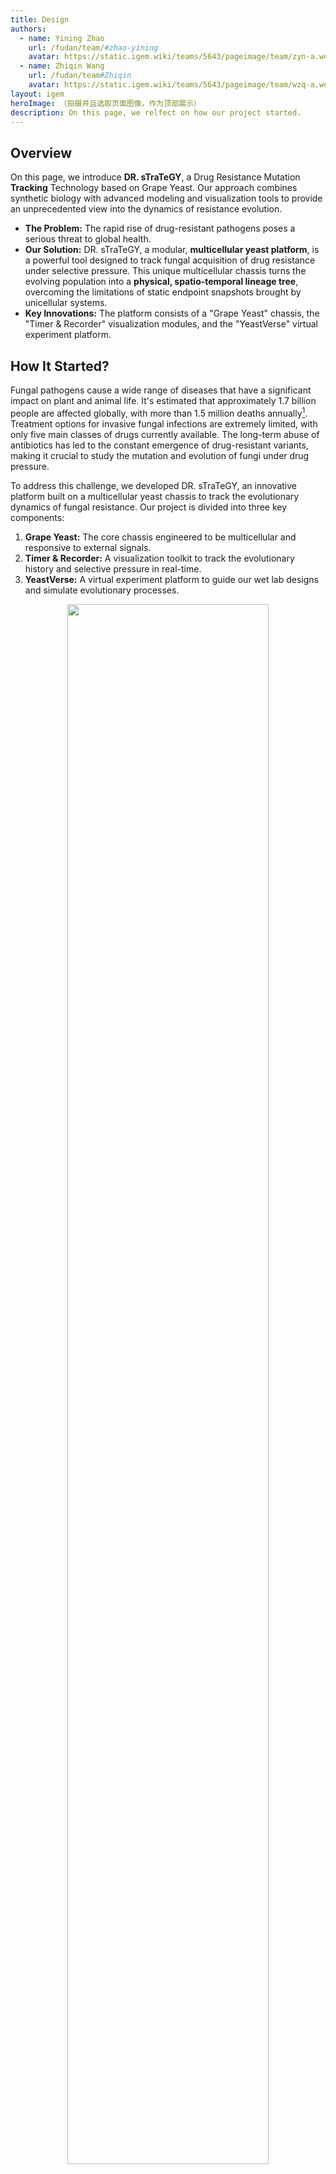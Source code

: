 ```yaml
---
title: Design
authors:
  - name: Yining Zhao
    url: /fudan/team/#zhao-yining
    avatar: https://static.igem.wiki/teams/5643/pageimage/team/zyn-a.webp
  - name: Zhiqin Wang
    url: /fudan/team#Zhiqin
    avatar: https://static.igem.wiki/teams/5643/pageimage/team/wzq-a.webp
layout: igem
heroImage: （拍摄并且选取页面图像，作为顶部展示）
description: On this page, we relfect on how our project started.
---
```


## Overview

On this page, we introduce **DR. sTraTeGY**, a Drug Resistance Mutation **Tracking** Technology based on Grape Yeast. Our approach combines synthetic biology with advanced modeling and visualization tools to provide an unprecedented view into the dynamics of resistance evolution.

- **The Problem:** The rapid rise of drug-resistant pathogens poses a serious threat to global health.
- **Our Solution:** DR. sTraTeGY, a modular, **multicellular yeast platform**, is a powerful tool designed to track fungal acquisition of drug resistance under selective pressure. This unique multicellular chassis turns the evolving population into a **physical, spatio-temporal lineage tree**, overcoming the limitations of static endpoint snapshots brought by unicellular systems.
- **Key Innovations:** The platform consists of a "Grape Yeast" chassis, the "Timer & Recorder" visualization modules, and the "YeastVerse" virtual experiment platform.

## How It Started?

Fungal pathogens cause a wide range of diseases that have a significant impact on plant and animal life. It's estimated that approximately 1.7 billion people are affected globally, with more than 1.5 million deaths annually[^1]. Treatment options for invasive fungal infections are extremely limited, with only five main classes of drugs currently available. The long-term abuse of antibiotics has led to the constant emergence of drug-resistant variants, making it crucial to study the mutation and evolution of fungi under drug pressure.

To address this challenge, we developed DR. sTraTeGY, an innovative platform built on a multicellular yeast chassis to track the evolutionary dynamics of fungal resistance. Our project is divided into three key components:

1. **Grape Yeast:** The core chassis engineered to be multicellular and responsive to external signals.
2. **Timer & Recorder:** A visualization toolkit to track the evolutionary history and selective pressure in real-time.
3. **YeastVerse:** A virtual experiment platform to guide our wet lab designs and simulate evolutionary processes.

<div style="text-align: center;" id="fig1">
    <img src="https://static.igem.wiki/teams/5643/pageimage/design/fig1-dr-strategy.webp" style="width:80%">
    <div>
        <span style="color:gray">Figure 1: DR. sTraTeGY overview</span>
        <br><br>
    </div>
</div>



## Constructing the Grape Yeast

### What is the Grape Yeast

To study fungal evolution, we focused on *Saccharomyces cerevisiae*, a classic model organism for eukaryotes and a widely used chassis in synthetic biology. It offers significant advantages, including a fully sequenced genome, mature genetic tools[^2], and a non-pathogenic nature with conserved resistance mechanisms[^3].  However, traditional methods that based on unicellular yeast like bulk sequencing provide only a static endpoint snapshot of evolving populations, making it challenging to capture low-frequency mutations or the real-time emergence of complex traits[^4].

To overcome this, we designed the **Grape Yeast**—a new modular chassis based on a multicellular yeast system[^5]. The multicellular structure of the Grape Yeast is what differentiates **DR. sTraTeGY** from traditional methods. While unicellular models provide only a static endpoint snapshot of evolving populations, the Grape Yeast cluster, when combined with our visualization modules, functions as a spatio-temporal lineage recorder. The physical linkage between mother and daughter cells allows us to observe a tree of resistance evolution in a single cluster, where the [Timer](#timer-tracking-cell-lineage) tracks cell lineage and the [Recorder](#recorder) logs selective pressure at different points in that lineage. This provides an unprecedented, real-time view into the dynamics of resistance evolution that low-frequency mutations or complex traits would mask in a conventional bulk culture.

We engineered this chassis through a simple four-module approach that allows us to achieve key functions: multicellularity development, external signal response, cluster size control, and individual diversity control.  In essence, these designs provide synthetic biology with a new chassis organism. Unlike conventional unicellular chassis that act mainly as simple cell factories, the multicellular Grape Yeast presents an efficient, controllable, and scalable engineered biological system. It functions more like an organized multicellular body—with spatial structure and division of labor among cells—similar to the natural paradigms of plants, animals, fungi, and algae. This highlights its potential not only as a production platform but also as a foundational model for exploring multicellular engineering.

<div style="text-align: center;" id="fig2">
    <img src="https://static.igem.wiki/teams/5643/pageimage/design/fig2-grapeyeast.webp" style="width:80%">
    <div>
        <span style="color:gray">Figure 2:  Constructing the Grape Yeast</span>
        <br><br>
    </div>
</div>




### *Module 1—Multicellularity Development*

To ensure the stability of the introduced genes in our chassis, we decided to integrate the modules into the genome. However, given the time constraints and the fact that *S. cerevisiae* naturally exhibits highly efficient homologous recombination, we chose to rely on this endogenous mechanism instead of introducing the additional CRISPR-Cas9 system(which might cause safety problems ) this year. This approach was adapted from the yeast modular DNA assembly methods described by Lee et al. [^6] and Shaw et al. [^7].

#### ***ACE2*** Deletion

To validate the feasibility of a multifunctional multicellular chassis, we first used homologous recombination to knock out the  *ACE2* gene in the Y55 strain (a unicellular yeast). *ACE2* encodes a transcription factor that, when disrupted, prevents mother-daughter cell separation after budding[^8], leading to the formation of a multicellular yeast system. We confirmed the successful knockout by observing the formation of multicellular clusters, clearly visualized through cell wall staining under a microscope.

It is indicated that during gravity-based selection, the Y55 (*ACE2*Δ) strain undergoes a ploidy shift from diploid (2x) to tetraploid (4x)[^9]. For a synthetic biology chassis like Grape Yeast to be reliable, it must maintain stable genetic properties and consistent protein expression. Building on these findings, we specifically investigated the ploidy stability of the tetraploid Y55 during gravity-based passaging under G418 selection pressure. Furthermore, to isolate the effect of the antibiotic, we included a comparative passage study under both selective (G418) and non-selective (G418-free) conditions.

### *Module2— External Signal Response*

Endogenous signaling pathway play central roles in regulating efflux pumps, cell wall remodeling, and stress responses, thereby shaping fungal drug resistance[^10]. This underscores the critical importance of external signal perception and membrane context in fungal biology. Building on this understanding, we introduced two key modifications into the Grape Yeast chassis: (1) the HsDOR-PRP signaling pathway, and (2) the substitution of ergosterol with cholesterol in the membrane. The first one endows the chassis with the ability to respond to external signals, while the second not only facilitates proper insertion and function of human GPCRs but also mimics drug-resistant fungal membrane changes and enhances its comparability with mammalian cells. In this way, Grape Yeast emerges as more than an engineered system for synthetic biology—it is also a novel multicellular chassis with value for drug resistance studies and cross-species translatability.

#### 1) Replace ***ACE2*** with HsDOR

Responding to external environmental signals is crucial for both fungal adaptation and synthetic control. Thus, in this module we expanded the signal transduction pathway, creating an interface that can be further utilized to respond to signals from other organisms or the environment by the community. GPCRs are among the most common drug targets in humans, highlighting their physiological relevance. We linked G-protein coupled receptors (GPCRs) to the yeast pheromone response pathway (PRP) which can activate a mitogen-activated protein kinase (MAPK) signaling cascade, leading to the upregulation of Ste12-regulated genes. 

While a complete modification of the GPCR system would require the knockout of a series of genes such as Ste2 to restrict native GPCR expression, due to the time constraints of the iGEM competition, we focused our efforts on modifying only the most critical genes.  We replaced ***ACE2*** with the human δ opioid receptor (*HsDOR*) (BBa_256S6J1M) and coupled it to the PRP via a Gpa1 chimera(BBa_254K9906) with five residues replaced by Giα3.We validated this pathway using the small molecule agonist SNC80 [^11].

<div style="text-align: center;" id="fig3">
    <img src="https://static.igem.wiki/teams/5643/pageimage/design/fig4-gpcr.webp" style="width:80%">
    <div>
        <span style="color:gray">Figure 3: Mechanism of external signal response.We rewired the yeast pheromone response pathway by replacing ACE2 with human δ opioid receptor (HsDOR) and coupling it via a Gpa1–Giα3 chimera, enabling MAPK activation and validated by the agonist SNC80</span>
        <br><br>
    </div>
</div>

We verified the successful insertion of the module by qPCR using the following primers:
| Gene/Reference Gene | Forward Primer (5’→3’)   | Reverse Primer (5’→3’)   |
| ------------------- | ------------------------ | ------------------------ |
| FUS3                | GAGCTAATGCAGACAGATTTA    | CACTTTCACTGCTCTCAAG      |
| STE2                | CCTTCTTGTGGCTTCTATTG     | CGTCAGCATCAAACCTATC      |
| 5S                  | GTTGCGGCCATATCTACCAGAAAG | CGTATGGTCACCCACTACACTACT |


#### 2)Yeast Membrane Engineering

The ergosterol biosynthesis pathway is crucial, with *ERG6* and *ERG5* defining membrane sterol composition and influencing the expression and functionality of heterologously expressed human GPCRs. High ergosterol levels impair the proper insertion and activity of GPCRs in the yeast membrane. Consequently, deleting *ERG5/6* and redirecting sterol flux toward cholesterol significantly enhances receptor efficiency[^11]. Furthermore, the resulting reduced ergosterol content mimics a phenotype associated with antifungal drug resistance[^12], offering a platform to investigate the impact of membrane composition on drug sensitivity and to identify non-ergosterol-related targets.

To leverage this for our application, we deleted *ERG5/6* and added TDH3p-driven zebrafish genes (*DHCR7/24*:BBa_25RCU5CB and BBa_25FOVO4C). This modification blocks ergosterol production and redirects zymosterol to cholesterol, which is necessary for the human receptor to function properly[^11]. We confirmed this modification using cholesterol staining.






### *Module 3—Controlling Cluster Size*

To enhance controllability and safety, we introduced *BAX*(BBa_K5441013), an apoptosis-inducing protein, under the control of a pTet2 promoter. Bax is a pro-apoptotic member of the Bcl-2 protein family. When expressed in *S. cerevisiae*, it induces cell apoptosis via a mitochondria-related pathway[^13]. This mechanism allows us to control the size of our clusters and, if necessary, induce the apoptosis of the entire system. We verified the module's effectiveness by observing and analyzing the cluster size under a confocal microscope .

<div style="text-align: center;" id="fig4">
    <img src="https://static.igem.wiki/teams/5643/pageimage/design/fig-bax-compressed.webp" style="width:80%">
    <div>
        <span style="color:gray">Figure 4: Use BAX to control the cluter size</span>
        <br><br>
    </div>
</div>


### *Module* 4—*Controlling Individual Diversity*

Genomic instability can lead to cells acquiring multiple drug resistances in a short period. For example, changes in chromosome ploidy (e.g. from diploid to haploid) can result in the loss of sensitive genes, contributing to multi-drug resistance. This suggests a strong link between ploidy and resistance[^14].

To control individual diversity within the cluster, we introduced the meiosis-inducing gene IME1(BBa_250R9OVR) under the control of a pTet2 promoter. Ime1 is an essential transcriptional activator for meiosis-specific gene expression. By interacting with other transcription factors, it activates genes involved in the meiotic process[^15]. We verified this module through cell size analysis and PI staining observed under a microscope.

<div style="text-align: center;" id="fig5">
    <img src="https://static.igem.wiki/teams/5643/pageimage/design/fig-ime1-compressed.webp" style="width:80%">
    <div>
        <span style="color:gray">Figure 5: Use Ime1 to control individual diversity</span>
        <br><br>
    </div>
</div>


## Visualize the Evolution: The Timer & Recorder Extension

Our project features two simple yet powerful visualization tools designed to track evolutionary history and mutations. They can be directly integrated into the Grape Yeast chassis by replacing  **ACE2** or inserted at other desired locations.

### **Timer: Tracking Cell Lineage**

Microscopic observation alone cannot determine the chronological relationship between two neighboring cells. To address this, we developed the **Timer** module, which visually records a single cell's life cycle in real-time. The TU Timer (BBa_25AT6YR4) consists of an AI-optimized Ash1 promoter (Ash1 AIpro), a modified-mCherry fluorescent protein, the Ash1 3'UTR, and the ScENO1terminator.

Based on our modeling, we selected Ash1 AIpro, a promoter optimized with the DeePromClass deep learning algorithm[^16], which initiates transcription during the late M phase[^17].Modified mCherry is a mutant that changes color over time from blue ( which has excitation/emission peaks of 403/466nm) to red (which has excitation/emission peaks of 583/606)[^18]. To ensure it is only expressed in daughter cells, we used the Ash1 3'UTR, which localizes the mRNA to the bud tip of dividing daughter cells[^19].Thus,the Timer begins to mature in the daughter cells produced after a cell division, thereby visualizing the life cycle.

**Table: Spectral Properties of Modified mCherry**

| State (Color) | Excitation Peak (nm) | Emission Peak (nm) | Description                    |
| ------------- | -------------------- | ------------------ | ------------------------------ |
| Blue          | 403                  | 466                | Initial state after expression |
| Red           | 583                  | 606                | Matured state after conversion |

<div style="text-align: center;" id="fig6">
    <img src="https://static.igem.wiki/teams/5643/pageimage/design/fig-timer-compressed.webp" style="width:80%">
    <div>
        <span style="color:gray">Figure 6: Design of the Timer.The Timer module enables real-time visualization of a cell’s life cycle, shifting from blue to red fluorescence specifically in daughter cells after division.</span>
        <br><br>
    </div>
</div>





<h3 id="recorder">Recorder: Recording Selective Pressure</h3>

#### **1) Building the  Recorder**

To intuitively record the pressure at different chromosomal loci during evolution, we developed the **Recorder** module. It contains a promoter designed to record mutations and a reporter fluorescent protein. We hypothesized that mutations in the promoter would affect the expression level of the reporter protein, allowing us to quantify the pressure by measuring fluorescence intensity. To impose stress, we applied ethyl methanesulfonate (EMS) mutagenesis to yeast, which predominantly induces single-nucleotide polymorphisms (SNPs)(G/C->A/T), the most common mutation type in *S. cerevisiae*[^20]. We screened 28 combinations of four promoters[^21] and seven optimized fluorescent proteins after EMS mutagenesis (For more details of EMS-resistant proteins, please check our [software](/software/)) by FACS analysis and selected the combination with the most significant change in brightness and named it the TU Recorder.

| DNA NAME | DESCRIPTION                          | EXCITATION WAVELENGTH (NM) | EMISSION WAVELENGTH (NM) | Part ID  |
| -------- | ------------------------------------ | -------------------------- | ------------------------ | ------------ |
| EMSfp383 | Optimized eBFP2 to resist EMS.       | 383                        | 448                      | BBa_25F6RD26 |
| EMSfp399 | Optimized Bluebonnet2 to resist EMS. | 399                        | 454                      | BBa_25M2Z9H7 |
| EMSfp499 | Optimized mSG to resist EMS.         | 499                        | 510                      | BBa_25IB5O7X |
| EMSfp506 | Optimized NeolGreen to resist EMS.   | 506                        | 517                      | BBa_25FAVHQY |
| EMSfp569 | Optimized mScarlet to resist EMS.    | 569                        | 594                      | BBa_25TYRLM9 |
| EMSfp642 | Optimized smURFP to resist EMS.      | 642                        | 670                      | BBa_25GARG3E |
| EMSfp643 | Optimized miRFP670-2 to resist EMS.  | 643                        | 670                      | BBa_2599SI53 |
| **Promoters**[^21]          |                                      |                            |                          |              |
|   pOST1        |                                      |                            |                          | BBa_259JX52V |
|  pRNR2        |                                      |                            |                          | BBa_K3748013 |
|  pSTM1         |                                      |                            |                          | BBa_K530004 |
|pTDH3  |  | | | BBa_K3190001 |





#### 2) **Long-Term Natural Evolution Tracking**

To study its stability and performance in different genomic environments., we integrated the TU Recorder into a "simplified grape yeast" strain(with only *ACE2* removed), covering all 16 chromosomes (with the recorder replacing **ACE2** on chromosome 12). For this iteration, we no longer relied on EMS mutagenesis. Instead, we used **long-term cultivation and selective pressure** to induce the natural evolution of the strain to a diploid state. By utilizing **FACS analysis**, we were able to track changes in fluorescence over a period of seven days or more, allowing us to reconstruct the population's dynamics like reading a flight recorder.



## **YeastVerse: Our Virtual Experiment Platform**

Throughout this project, we fully embraced the "dry lab guiding wet lab" approach by creating **YeastVerse**, our virtual yeast simulation platform. YeastVerse, a portmanteau for "Yeast Metaverse," was used extensively to simulate the growth, division, protein expression, and external signal response of both Grape Yeast and normal unicellular yeast. This guided our wet lab work and visually demonstrated the advantage of Grape Yeast in tracking evolutionary history. YeastVerse is a powerful platform with various functional modules and adjustable parameters, serving as the "zero-th machine" for our Grape Yeast chassis. Please check our [model page](/model/) for more details.

<div style="text-align: center;" id="fig7">
    <img src="https://static.igem.wiki/teams/5643/pageimage/design/fig6-yeast-verse.webp" style="width:80%">
    <div>
        <span style="color:gray">Figure 7: se digital YeastVerse to guide our wet lab.Once we have an idea, we first conduct background research and collect relevant data. Then, we input this data into Yeastverse and obtain feedback, which helps guide the design and implementation of our wet lab experiments.</span>
        <br><br>
    </div>
</div>



## **Summary**

  - We successfully engineered a novel yeast chassis, the **Grape Yeast**, for studying fungal mutation and evolution under drug pressure. The modular design, including control modules and external signal interfaces, gives it unlimited potential for further modifications.
  - We developed two powerful extension modules, the **Timer** and **Recorder**, to visualize cell lineage and evolutionary pressure, respectively. These modules are designed as flexible plugins that can be widely used by the iGEM community.
  - We built the **YeastVerse** virtual simulation platform to guide our wet lab experiments. As the ""zero-th machine" for Grape Yeast, YeastVerse can be widely used for various experimental tests, providing crucial support for wet lab works.



## Reference

[^1]: Brown, G. D., Denning, D. W., Gow, N. A., Levitz, S. M., Netea, M. G., & White, T. C. (2012). Hidden killers: human fungal infections. *Science translational medicine*, *4*(165), 165rv13. DOI: 10.1126/scitranslmed.3004404

[^2]:Vanderwaeren, L., Dok, R., Voordeckers, K., Nuyts, S., & Verstrepen, K. J. (2022). *Saccharomyces cerevisiae* as a Model System for Eukaryotic Cell Biology, from Cell Cycle Control to DNA Damage Response. *International journal of molecular sciences*, *23*(19), 11665. DOI: 10.3390/ijms231911665

[^3]:Maneira, C., Chamas, A., & Lackner, G. (2025). Engineering Saccharomyces cerevisiae for medical applications. Microbial cell factories, 24(1), 12. DOI: 10.1186/s12934-024-02625-5

[^4]:Blundell, J. R., & Levy, S. F. (2014). Beyond genome sequencing: lineage tracking with barcodes to study the dynamics of evolution, infection, and cancer. Genomics, 104(6 Pt A), 417–430. DOI: 10.1016/j.ygeno.2014.09.005

[^5]: Bozdag, G. O., Zamani-Dahaj, S. A., Day, T. C., Kahn, P. C., Burnetti, A. J., Lac, D. T., Tong, K., Conlin, P. L., Balwani, A. H., Dyer, E. L., Yunker, P. J., & Ratcliff, W. C. (2023). De novo evolution of macroscopic multicellularity. *Nature*, *617*(7962), 747–754. DOI: 10.1038/s41586-023-06052-1

[^6]:Lee, M. E., DeLoache, W. C., Cervantes, B., & Dueber, J. E. (2015). A Highly Characterized Yeast Toolkit for Modular, Multipart Assembly. *ACS synthetic biology*, *4*(9), 975–986. DOI: 10.1021/sb500366v

[^7]: Shaw, W. M., Khalil, A. S., & Ellis, T. (2023). A Multiplex MoClo Toolkit for Extensive and Flexible Engineering of *Saccharomyces cerevisiae*. *ACS synthetic biology*, *12*(11), 3393–3405. DOI: 10.1021/acssynbio.3c00423

[^8]: Laabs, T. L., Markwardt, D. D., Slattery, M. G., Newcomb, L. L., Stillman, D. J., & Heideman, W. (2003). *ACE2* is required for daughter cell-specific G1 delay in Saccharomyces cerevisiae. *Proceedings of the National Academy of Sciences of the United States of America*, *100*(18), 10275–10280. DOI: 10.1073/pnas.1833999100

[^9]:Tong, K., Datta, S., Cheng, V., Haas, D. J., Gourisetti, S., Yopp, H. L., Day, T. C., Lac, D. T., Khalil, A. S., Conlin, P. L., Bozdag, G. O., & Ratcliff, W. C. (2025). Genome duplication in a long-term multicellularity evolution experiment. Nature, 639(8055), 691–699. DOI: 10.1038/s41586-025-08689-6

[^10]:Després, P. C., Shapiro, R. S., & Cuomo, C. A. (2024). New approaches to tackle a rising problem: Large-scale methods to study antifungal resistance. PLoS pathogens, 20(9), e1012478. DOI: 10.1371/journal.ppat.1012478

[^11]:Bean, B. D. M., Mulvihill, C. J., Garge, R. K., Boutz, D. R., Rousseau, O., Floyd, B. M., Cheney, W., Gardner, E. C., Ellington, A. D., Marcotte, E. M., Gollihar, J. D., Whiteway, M., & Martin, V. J. J. (2022). Functional expression of opioid receptors and other human GPCRs in yeast engineered to produce human sterols. *Nature communications*, *13*(1), 2882. DOI: 10.1038/s41467-022-30570-7

[^12]:Young, L. Y., Hull, C. M., & Heitman, J. (2003). Disruption of ergosterol biosynthesis confers resistance to amphotericin B in Candida lusitaniae. Antimicrobial agents and chemotherapy, 47(9), 2717–2724. DOI: 10.1128/AAC.47.9.2717-2724.2003

[^13]:Zha, H., Fisk, H. A., Yaffe, M. P., Mahajan, N., Herman, B., & Reed, J. C. (1996). Structure-function comparisons of the proapoptotic protein Bax in yeast and mammalian cells. *Molecular and cellular biology*, *16*(11), 6494–6508. DOI: 10.1128/MCB.16.11.6494

[^14]:Ksiezopolska, E., & Gabaldón, T. (2018). Evolutionary Emergence of Drug Resistance in Candida Opportunistic Pathogens. *Genes*, *9*(9), 461. DOI: 10.3390/genes9090461

[^15]:Kassir, Y., Granot, D., & Simchen, G. (1988). IME1, a positive regulator gene of meiosis in S. cerevisiae. *Cell*, *52*(6), 853–862. DOI: 10.1016/0092-8674(88)90427-8

[^16]:Kari, H., Bandi, S. M. S., Kumar, A., & Yella, V. R. (2023). DeePromClass: Delineator for Eukaryotic Core Promoters Employing Deep Neural Networks. *IEEE/ACM transactions on computational biology and bioinformatics*, *20*(1), 802–807. 

[^17]:Yu, Y., Yarrington, R. M., & Stillman, D. J. (2020). FACT and Ash1 promote long-range and bidirectional nucleosome eviction at the HO promoter. *Nucleic acids research*, *48*(19), 10877–10889. DOI: 10.1093/nar/gkaa819

[^18]:Subach, F. V., Subach, O. M., Gundorov, I. S., Morozova, K. S., Piatkevich, K. D., Cuervo, A. M., & Verkhusha, V. V. (2009). Monomeric fluorescent timers that change color from blue to red report on cellular trafficking. *Nature chemical biology*, *5*(2), 118–126. DOI: 10.1038/nchembio.138

[^19]:Brodsky, A. S., & Silver, P. A. (2000). Pre-mRNA processing factors are required for nuclear export. *RNA (New York, N.Y.)*, *6*(12), 1737–1749. DOI: 10.1017/s1355838200001059

[^20]:Peter, J., De Chiara, M., Friedrich, A., Yue, J. X., Pflieger, D., Bergström, A., Sigwalt, A., Barre, B., Freel, K., Llored, A., Cruaud, C., Labadie, K., Aury, J. M., Istace, B., Lebrigand, K., Barbry, P., Engelen, S., Lemainque, A., Wincker, P., Liti, G., … Schacherer, J. (2018). Genome evolution across 1,011 Saccharomyces cerevisiae isolates. *Nature*, *556*(7701), 339–344. DOI: 10.1038/s41586-018-0030-5

[^21]:Hodgins-Davis, A., Duveau, F., Walker, E. A., & Wittkopp, P. J. (2019). Empirical measures of mutational effects define neutral models of regulatory evolution in *Saccharomyces cerevisiae*. *Proceedings of the National Academy of Sciences of the United States of America*, *116*(42), 21085–21093. DOI: 10.1073/pnas.1902823116
